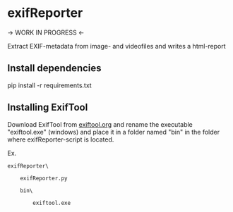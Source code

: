 # exifReporter
-> WORK IN PROGRESS <-

Extract EXIF-metadata from image- and videofiles and writes a html-report

## Install dependencies
pip install -r requirements.txt

## Installing ExifTool
Download ExifTool from [exiftool.org](https://exiftool.org/) and rename the executable "exiftool.exe" (windows) and place it in a folder named "bin" in the folder where exifReporter-script is located.

Ex.

    exifReporter\

        exifReporter.py
        
        bin\

            exiftool.exe